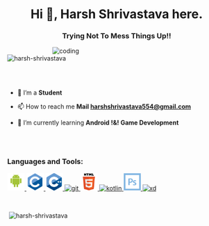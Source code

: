 <!--
<img align="centre" alt="photo" width="1500" height="330" src="https://scontent.fidr1-1.fna.fbcdn.net/v/t39.30808-6/295280722_176113418219642_8769704300646783232_n.jpg?_nc_cat=101&ccb=1-7&_nc_sid=e3f864&_nc_ohc=5pBVDkO1-MgAX-mxA0d&_nc_oc=AQnWEaw9H5d-yFG5-fqv9qkGnqo79uipIkEGEBQ9N4U-oHSPHfb_RzV6gbg6V7bneFcb4_viOKvYM_NAVI-9DR-0&_nc_ht=scontent.fidr1-1.fna&oh=00_AT-oEIp7q0QICuEirLC9IjXkTRgIvrozWUwobkPbKBQpTg&oe=63319C75](https://scontent.fidr1-1.fna.fbcdn.net/v/t39.30808-6/295280722_176113418219642_8769704300646783232_n.jpg?_nc_cat=101&ccb=1-7&_nc_sid=e3f864&_nc_ohc=lhwBfesHex4AX9XAqEC&_nc_oc=AQnaWTGZhfz5oebo3JaLnxXdfvkDgXVvdSsZu42rRKewW3xMBwL1mNCgtjp4mytZiKAhYxQVSYiJM7jh5-zMdcvb&_nc_ht=scontent.fidr1-1.fna&oh=00_AfBY0C1OQfM0KsZGYVgoiwC6fYyomSBDKNlVpV2obA-4Uw&oe=63611275">
-->

<h1 align="center">Hi 👋, Harsh Shrivastava here.</h1>
<h3 align="center">Trying Not To Mess Things Up!!</h3>
<img align="right" alt="coding" width="400" src="https://c.tenor.com/2uyENRmiUt0AAAAC/coding.gif">
<p align="left"> <img src="https://komarev.com/ghpvc/?username=harsh-shrivastava&label=Profile%20views&color=0e75b6&style=flat" alt="harsh-shrivastava" /> </p>

<!--
<h3 align="left">Connect with me:</h3>
<p align="left">
<a href="https://www.linkedin.com/in/harsh-shrivastava-95a524224/" target="blank"><img align="center" src="https://raw.githubusercontent.com/rahuldkjain/github-profile-readme-generator/master/src/images/icons/Social/linked-in-alt.svg" alt="harsh shrivastava" height="30" width="40" /></a>
<a href="https://www.facebook.com/profile.php?id=100074629535479" target="blank"><img align="center" src="https://raw.githubusercontent.com/rahuldkjain/github-profile-readme-generator/master/src/images/icons/Social/facebook.svg" alt="harsh shrivastava" height="30" width="40" /></a>
<a href="https://instagram.com/harshrivastava554" target="blank"><img align="center" src="https://raw.githubusercontent.com/rahuldkjain/github-profile-readme-generator/master/src/images/icons/Social/instagram.svg" alt="harshrivastava554" height="30" width="40" /></a>
  
<a href="https://www.codechef.com/users/hartz554" target="blank"><img align="center" src="https://cdn.jsdelivr.net/npm/simple-icons@3.1.0/icons/codechef.svg" alt="hartz554" height="30" width="40" /></a>
-->
</p>
<br>
<br>


- 🔭 I’m a **Student**

- 📫 How to reach me **Mail harshshrivastava554@gmail.com**

- 🌱 I’m currently learning **Android !&! Game Development**


<br>
<br>
<h3 align="left">Languages and Tools:</h3>
<p align="left"> <a href="https://developer.android.com" target="_blank" rel="noreferrer"> <img src="https://raw.githubusercontent.com/devicons/devicon/master/icons/android/android-original-wordmark.svg" alt="android" width="40" height="40"/> </a> <a href="https://www.cprogramming.com/" target="_blank" rel="noreferrer"> <img src="https://raw.githubusercontent.com/devicons/devicon/master/icons/c/c-original.svg" alt="c" width="40" height="40"/> </a> <a href="https://www.w3schools.com/cpp/" target="_blank" rel="noreferrer"> <img src="https://raw.githubusercontent.com/devicons/devicon/master/icons/cplusplus/cplusplus-original.svg" alt="cplusplus" width="40" height="40"/> </a> <a href="https://git-scm.com/" target="_blank" rel="noreferrer"> <img src="https://www.vectorlogo.zone/logos/git-scm/git-scm-icon.svg" alt="git" width="40" height="40"/> </a> <a href="https://www.w3.org/html/" target="_blank" rel="noreferrer"> <img src="https://raw.githubusercontent.com/devicons/devicon/master/icons/html5/html5-original-wordmark.svg" alt="html5" width="40" height="40"/> </a> <a href="https://kotlinlang.org" target="_blank" rel="noreferrer"> <img src="https://www.vectorlogo.zone/logos/kotlinlang/kotlinlang-icon.svg" alt="kotlin" width="40" height="40"/> </a> <a href="https://www.photoshop.com/en" target="_blank" rel="noreferrer"> <img src="https://raw.githubusercontent.com/devicons/devicon/master/icons/photoshop/photoshop-line.svg" alt="photoshop" width="40" height="40"/> </a> <a href="https://www.adobe.com/products/xd.html" target="_blank" rel="noreferrer"> <img src="https://cdn.worldvectorlogo.com/logos/adobe-xd.svg" alt="xd" width="40" height="40"/> </a> </p>
<br>
<p>&nbsp;<img align="center" src="https://github-readme-stats.vercel.app/api?username=HartzFrequency&show_icons=true&locale=en" alt="harsh-shrivastava" /></p>
